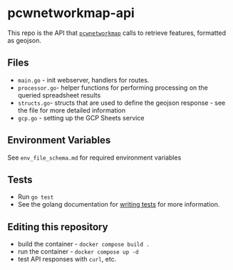 # pcwnetworkmap-api

This repo is the API that [`pcwnetworkmap`](https://github.com/phillycommunitywireless/pcwnetworkmap) calls to retrieve features, formatted as geojson.

## Files 
* `main.go` - init webserver, handlers for routes. 
* `processor.go`- helper functions for performing processing on the queried spreadsheet results 
* `structs.go`- structs that are used to define the geojson response - see the file for more detailed information
* `gcp.go` - setting up the GCP Sheets service

## Environment Variables 
See `env_file_schema.md` for required environment variables

## Tests
* Run `go test`
* See the golang documentation for [writing tests](https://go.dev/doc/tutorial/add-a-test) for more information. 

## Editing this repository 
* build the container - `docker compose build .`
* run the container - `docker compose up -d`
* test API responses with `curl`, etc. 
